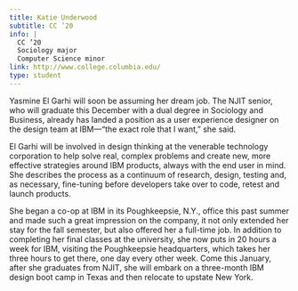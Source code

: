 ```yaml
---
title: Katie Underwood
subtitle: CC ’20
info: |
  CC ’20
  Sociology major
  Computer Science minor
link: http://www.college.columbia.edu/
type: student
---
```


Yasmine El Garhi will soon be assuming her dream job. The NJIT senior, who will graduate this December with a dual degree in Sociology and Business, already has landed a position as a user experience designer on the design team at IBM—“the exact role that I want,” she said.

El Garhi will be involved in design thinking at the venerable technology corporation to help solve real, complex problems and create new, more effective strategies around IBM products, always with the end user in mind. She describes the process as a continuum of research, design, testing and, as necessary, fine-tuning before developers take over to code, retest and launch products.

She began a co-op at IBM in its Poughkeepsie, N.Y., office this past summer and made such a great impression on the company, it not only extended her stay for the fall semester, but also offered her a full-time job. In addition to completing her final classes at the university, she now puts in 20 hours a week for IBM, visiting the Poughkeepsie headquarters, which takes her three hours to get there, one day every other week. Come this January, after she graduates from NJIT, she will embark on a three-month IBM design boot camp in Texas and then relocate to upstate New York.